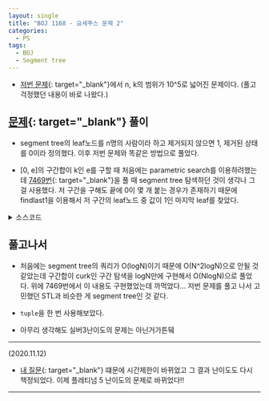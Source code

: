 ```yaml
---
layout: single
title: "BOJ 1168 - 요세푸스 문제 2"
categories:
  - PS
tags:
  - BOJ
  - Segment tree
---
```

- [저번 문제](https://siriyaoff.github.io/ps/PS-BOJ-1158/){: target="_blank"}에서 n, k의 범위가 10^5로 넓어진 문제이다. (풀고 걱정했던 내용이 바로 나왔다.)

## [문제](https://www.acmicpc.net/problem/1168){: target="_blank"} 풀이
- segment tree의 leaf노드를 n명의 사람이라 하고 제거되지 않으면 1, 제거된 상태를 0이라 정의했다. 이후 저번 문제와 똑같은 방법으로 풀었다.  

- [0, e]의 구간합이 k인 e를 구할 때 처음에는 parametric search를 이용하려했는데 [7469번](https://www.acmicpc.net/problem/7469){: target="_blank"}을 풀 때 segment tree 탐색하던 것이 생각나 그걸 사용했다. 저 구간을 구해도 끝에 0이 몇 개 붙는 경우가 존재하기 때문에 findlast1을 이용해서 저 구간의 leaf노드 중 값이 1인 마지막 leaf를 찾았다.

<details markdown="1">
<summary>소스코드</summary>

```cpp
#include<cstdio>
#include<vector>
#include<tuple>
using namespace std;
typedef vector<int> vi;
typedef tuple<int, int, int> ti;

int mid(int s, int e){return (s+e)>>1;}
int init(vi& num, vi& st, int tidx, int s, int e);
int query1(vi& st, int tidx, int s, int e, int fl, int fr);//return partial sum
ti query2(vi& st, int tidx, int s, int e, int val);//return index of e, sum(0, e)==val
int findlast1(vi& st, int n, int tidx, int s, int e);
void update(vi& st, int tidx, int s, int e, int nidx, int diff);

int main()
{
	int n, k, curk, curp, sz=1;
	scanf("%d %d", &n, &k);
	for(;sz<n;sz*=2);
	vi st(2*sz), num(n, 1), sol;
	init(num, st, 1, 0, n-1);
	curp=-1;
	for(int i=n;i>0;i--){
		int idx, s, e, aftercurp, curk;
		if(curp==n-1) aftercurp=0;
		else aftercurp=query1(st, 1, 0, n-1, curp+1, n-1);
		if(aftercurp>=k) curk=(k+i-aftercurp)%i;
		else curk=(k-aftercurp)%i;
		if(curk==0) curk=i;
		tie(idx, s, e)=query2(st, 1, 0, n-1, curk);
		curp=findlast1(st, n, idx, s, e);
		sol.push_back(curp+1);
		update(st, 1, 0, n-1, curp, -1);
	}
	printf("<");
	for(int i=0;i<sol.size()-1;i++) printf("%d, ", sol[i]);
	printf("%d>", sol.back());
}

int init(vi& num, vi& st, int tidx, int s, int e){
	if(s==e) return st[tidx]=num[s];
	return st[tidx]=init(num, st, tidx*2, s, mid(s, e))+init(num, st, tidx*2+1, mid(s, e)+1, e);
}

int query1(vi& st, int tidx, int s, int e, int fl, int fr){
	if(s>fr || e<fl) return 0;
	if(s>=fl && e<=fr) return st[tidx];
	return query1(st, tidx*2, s, mid(s, e), fl, fr)+query1(st, tidx*2+1, mid(s, e)+1, e, fl, fr);
}

ti query2(vi& st, int tidx, int s, int e, int val){
	if(st[tidx]==val) return make_tuple(tidx, s, e);
	if(val>st[tidx*2]) return query2(st, tidx*2+1, mid(s, e)+1, e, val-st[tidx*2]);
	return query2(st, tidx*2, s, mid(s, e), val);
}

int findlast1(vi& st, int n, int tidx, int s, int e){
	if(s==e) return s;
	if(st[tidx*2+1]==0) return findlast1(st, n, tidx*2, s, mid(s, e));
	return findlast1(st, n, tidx*2+1, mid(s, e)+1, e);
}

void update(vi& st, int tidx, int s, int e, int nidx, int diff){
	if(s>nidx || e<nidx) return;
	st[tidx]+=diff;
	if(s!=e){
		update(st, tidx*2, s, mid(s, e), nidx, diff);
		update(st, tidx*2+1, mid(s, e)+1, e, nidx, diff);
	}
}
```
</details>

## 풀고나서  

- 처음에는 segment tree의 쿼리가 O(logN)이기 때문에 O(N^2logN)으로 안될 것 같았는데 구간합이 curk인 구간 탐색을 logN만에 구현해서 O(NlogN)으로 풀었다. 위에 7469번에서 이 내용도 구현했었는데 까먹었다... 저번 문제를 풀고 나서 고민했던 STL과 비슷한 게 segment tree인 것 같다.

- `tuple`을 한 번 사용해보았다.

- 아무리 생각해도 실버3난이도의 문제는 아닌거가튼뒈


------------------
(2020.11.12)  
- [내 질문](https://www.acmicpc.net/board/view/55560){: target="_blank"} 떄문에 시간제한이 바뀌었고 그 결과 난이도도 다시 책정되었다. 이제 플레티넘 5 난이도의 문제로 바뀌었다!!

------------------